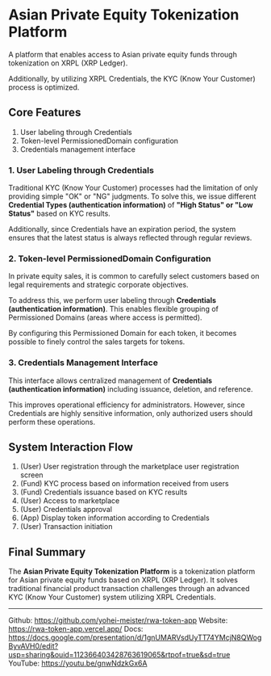 # Asian Private Equity Tokenization Platform

A platform that enables access to Asian private equity funds through tokenization on XRPL (XRP Ledger).

Additionally, by utilizing XRPL Credentials, the KYC (Know Your Customer) process is optimized.

## Core Features

1. User labeling through Credentials
2. Token-level PermissionedDomain configuration
3. Credentials management interface

### 1. User Labeling through Credentials

Traditional KYC (Know Your Customer) processes had the limitation of only providing simple "OK" or "NG" judgments. To solve this, we issue different **Credential Types (authentication information)** of **"High Status" or "Low Status"** based on KYC results.

Additionally, since Credentials have an expiration period, the system ensures that the latest status is always reflected through regular reviews.

### 2. Token-level PermissionedDomain Configuration

In private equity sales, it is common to carefully select customers based on legal requirements and strategic corporate objectives.

To address this, we perform user labeling through **Credentials (authentication information)**. This enables flexible grouping of Permissioned Domains (areas where access is permitted).

By configuring this Permissioned Domain for each token, it becomes possible to finely control the sales targets for tokens.

### 3. Credentials Management Interface

This interface allows centralized management of **Credentials (authentication information)** including issuance, deletion, and reference.

This improves operational efficiency for administrators. However, since Credentials are highly sensitive information, only authorized users should perform these operations.

## System Interaction Flow

1. (User) User registration through the marketplace user registration screen
2. (Fund) KYC process based on information received from users
3. (Fund) Credentials issuance based on KYC results
4. (User) Access to marketplace
5. (User) Credentials approval
6. (App) Display token information according to Credentials
7. (User) Transaction initiation

## Final Summary

The **Asian Private Equity Tokenization Platform** is a tokenization platform for Asian private equity funds based on XRPL (XRP Ledger). It solves traditional financial product transaction challenges through an advanced KYC (Know Your Customer) system utilizing XRPL Credentials.

---

Github: https://github.com/yohei-meister/rwa-token-app
Website: https://rwa-token-app.vercel.app/
Docs: https://docs.google.com/presentation/d/1gnUMARVsdUyTT74YMcjN8QWogByvAVH0/edit?usp=sharing&ouid=112366403428763619065&rtpof=true&sd=true
YouTube: https://youtu.be/gnwNdzkGx6A

